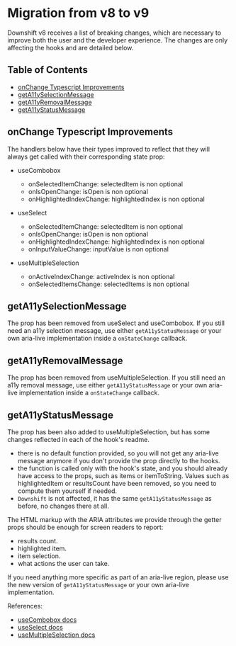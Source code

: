 # Migration from v8 to v9

Downshift v8 receives a list of breaking changes, which are necessary to improve
both the user and the developer experience. The changes are only affecting the
hooks and are detailed below.

## Table of Contents

<!-- START doctoc generated TOC please keep comment here to allow auto update -->
<!-- DON'T EDIT THIS SECTION, INSTEAD RE-RUN doctoc TO UPDATE -->

- [onChange Typescript Improvements](#onchange-typescript-improvements)
- [getA11ySelectionMessage](#geta11yselectionmessage)
- [getA11yRemovalMessage](#geta11yremovalmessage)
- [getA11yStatusMessage](#geta11ystatusmessage)

<!-- END doctoc generated TOC please keep comment here to allow auto update -->

## onChange Typescript Improvements

The handlers below have their types improved to reflect that they will always
get called with their corresponding state prop:

- useCombobox
  - onSelectedItemChange: selectedItem is non optional
  - onIsOpenChange: isOpen is non optional
  - onHighlightedIndexChange: highlightedIndex is non optional

- useSelect
  - onSelectedItemChange: selectedItem is non optional
  - onIsOpenChange: isOpen is non optional
  - onHighlightedIndexChange: highlightedIndex is non optional
  - onInputValueChange: inputValue is non optional

- useMultipleSelection
  - onActiveIndexChange: activeIndex is non optional
  - onSelectedItemsChange: selectedItems is non optional

<!-- END doctoc generated TOC please keep comment here to allow auto update -->

## getA11ySelectionMessage

The prop has been removed from useSelect and useCombobox. If you still need an
a11y selection message, use either `getA11yStatusMessage` or your own aria-live
implementation inside a `onStateChange` callback.

## getA11yRemovalMessage

The prop has been removed from useMultipleSelection. If you still need an a11y
removal message, use either `getA11yStatusMessage` or your own aria-live
implementation inside a `onStateChange` callback.

## getA11yStatusMessage

The prop has been also added to useMultipleSelection, but has some changes
reflected in each of the hook's readme.

- there is no default function provided, so you will not get any aria-live
  message anymore if you don't provide the prop directly to the hooks.
- the function is called only with the hook's state, and you should already have
  access to the props, such as items or itemToString. Values such as
  highlightedItem or resultsCount have been removed, so you need to compute them
  yourself if needed.
- `Downshift` is not affected, it has the same `getA11yStatusMessage` as before,
  no changes there at all.

The HTML markup with the ARIA attributes we provide through the getter props
should be enough for screen readers to report:

- results count.
- highlighted item.
- item selection.
- what actions the user can take.

If you need anything more specific as part of an aria-live region, please use
the new version of `getA11yStatusMessage` or your own aria-live implementation.

References:

- [useCombobox docs](https://github.com/downshift-js/downshift/blob/master/src/hooks/useCombobox/README.md#geta11ystatusmessage)
- [useSelect docs](https://github.com/downshift-js/downshift/blob/master/src/hooks/useSelect/README.md#geta11ystatusmessage)
- [useMultipleSelection docs](https://github.com/downshift-js/downshift/blob/master/src/hooks/useMultipleSelection/README.md#geta11ystatusmessage)
